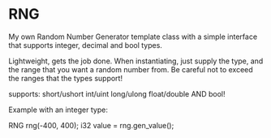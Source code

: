 # RNG
My own Random Number Generator template class with a simple interface that supports integer, decimal and bool types.

Lightweight, gets the job done. When instantiating, just supply the type, and the range that you want a random number from.
Be careful not to exceed the ranges that the types support!

supports:
short/ushort
int/uint
long/ulong
float/double
AND bool!

Example with an integer type:

RNG<i32> rng(-400, 400);
i32 value = rng.gen_value();
